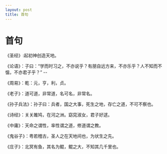 ```yaml
---
layout: post
title: 首句   
---
```


# 首句 

《圣经》:起初神创造天地。

《论语》：子曰：“学而时习之，不亦说乎？有朋自远方来，不亦乐乎？人不知而不愠，不亦君子乎？”     --

《周易》：乾：元，亨，利，贞。

《老子》：道可道，非常道，名可名，非常名。

《孙子兵法》：孙子曰：兵者，国之大事，死生之地，存亡之道，不可不察也。

《诗经》：关关雎鸠，在河之洲。窈窕淑女，君子好逑。

《中庸》：天命之谓性，率性谓之道，修道谓之教。

《鬼谷子》：粤若稽古，圣人之在天地间也，为状生之先。

《庄子》：北冥有鱼，其名为鲲，鲲之大，不知其几千里也。
